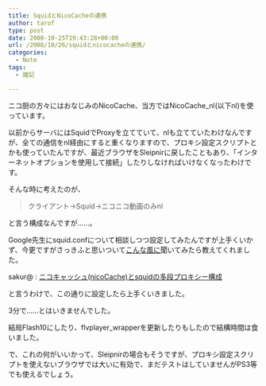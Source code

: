 ```yaml
---
title: SquidとNicoCacheの連携
author: tarof
type: post
date: 2008-10-25T19:43:28+00:00
url: /2008/10/26/squidとnicocacheの連携/
categories:
  - Note
tags:
  - 雑記

---
```

ニコ厨の方々にはおなじみのNicoCache、当方ではNicoCache_nl(以下nl)を使っています。
  
以前からサーバにはSquidでProxyを立てていて、nlも立てていたわけなんですが、全ての通信をnl経由にすると重くなりますので、プロキシ設定スクリプトとかも使っていたんですが、最近ブラウザをSleipnirに戻したこともあり、「インターネットオプションを使用して接続」したりしなければいけなくなったわけです。
  
そんな時に考えたのが、

> クライアント→Squid→ニコニコ動画のみnl

と言う構成なんですが……。
  
Google先生にsquid.confについて相談しつつ設定してみたんですが上手くいかず、今更ですがさっきふと思いついて[こんな風に][1]聞いてみたら教えてくれました。

sakur@ : [ニコキャッシュ(nicoCache)とsquidの多段プロキシー構成][2]

と言うわけで、この通りに設定したら上手くいきました。
  
3分で……とはいきませんでした。
  
結局Flash10にしたり、flvplayer_wrapperを更新したりもしたので結構時間は食いました。

で、これの何がいいかって、Sleipnirの場合もそうですが、プロキシ設定スクリプトを使えないブラウザでは大いに有効で、まだテストはしていませんがPS3等でも使えるでしょう。

 [1]: http://www.google.com/search?q=squid+NicoCache
 [2]: http://www.sakura.podzone.org/blog/log/eid35.html